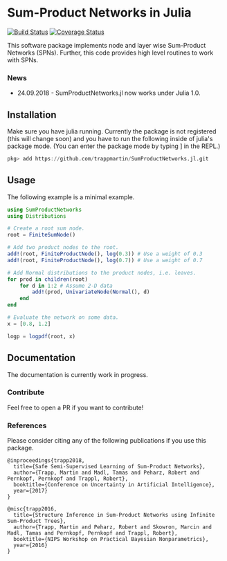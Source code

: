 # Sum-Product Networks in Julia
[![Build Status](https://travis-ci.org/trappmartin/SumProductNetworks.jl.svg?branch=master)](https://travis-ci.org/trappmartin/SumProductNetworks.jl)
[![Coverage Status](https://coveralls.io/repos/github/trappmartin/SumProductNetworks.jl/badge.svg?branch=master)](https://coveralls.io/github/trappmartin/SumProductNetworks.jl?branch=master)

This software package implements node and layer wise Sum-Product Networks (SPNs). Further, this code provides high level routines to work with SPNs.

### News
* 24.09.2018 - SumProductNetworks.jl now works under Julia 1.0. 

## Installation
Make sure you have julia running. Currently the package is not registered (this will change soon) and you have to run the following inside of julia's package mode. (You can enter the package mode by typing ] in the REPL.)

```julia
pkg> add https://github.com/trappmartin/SumProductNetworks.jl.git
```

## Usage
The following example is a minimal example.
```julia
using SumProductNetworks
using Distributions

# Create a root sum node.
root = FiniteSumNode()

# Add two product nodes to the root.
add!(root, FiniteProductNode(), log(0.3)) # Use a weight of 0.3
add!(root, FiniteProductNode(), log(0.7)) # Use a weight of 0.7

# Add Normal distributions to the product nodes, i.e. leaves.
for prod in children(root)
    for d in 1:2 # Assume 2-D data
        add!(prod, UnivariateNode(Normal(), d)
    end
end

# Evaluate the network on some data.
x = [0.8, 1.2]

logp = logpdf(root, x)
```

## Documentation
The documentation is currently work in progress.

### Contribute
Feel free to open a PR if you want to contribute!

### References
Please consider citing any of the following publications if you use this package.

```
@inproceedings{trapp2018,
  title={Safe Semi-Supervised Learning of Sum-Product Networks},
  author={Trapp, Martin and Madl, Tamas and Peharz, Robert and Pernkopf, Pernkopf and Trappl, Robert},
  booktitle={Conference on Uncertainty in Artificial Intelligence},
  year={2017}
}

@misc{trapp2016,
  title={Structure Inference in Sum-Product Networks using Infinite Sum-Product Trees},
  author={Trapp, Martin and Peharz, Robert and Skowron, Marcin and Madl, Tamas and Pernkopf, Pernkopf and Trappl, Robert},
  booktitle={NIPS Workshop on Practical Bayesian Nonparametrics},
  year={2016}
}
```
